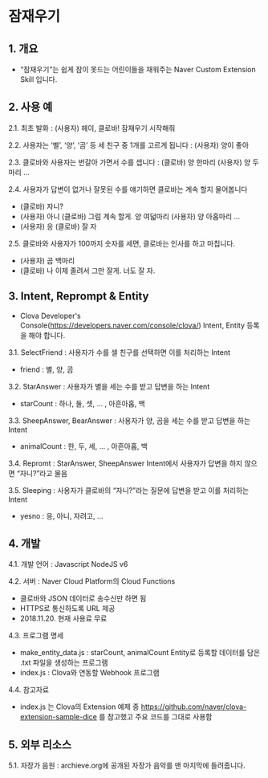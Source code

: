 # 잠재우기 

## 1. 개요
* “잠재우기”는 쉽게 잠이 못드는 어린이들을 재워주는 Naver Custom Extension Skill 입니다.


## 2. 사용 예

2.1. 최초 발화 : (사용자) 헤이, 클로바! 잠재우기 시작해줘

2.2. 사용자는 ‘별’, ‘양’, ‘곰’ 등 세 친구 중 1개를 고르게 됩니다 : (사용자) 양이 좋아

2.3. 클로바와 사용자는 번갈아 가면서 수를 셉니다 : (클로바) 양 한마리 (사용자) 양 두마리 …

2.4. 사용자가 답변이 없거나 잘못된 수를 얘기하면 클로바는 계속 할지 물어봅니다
* (클로바) 자니?
* (사용자) 아니 (클로바) 그럼 계속 할게. 양 여덟마리 (사용자) 양 아홉마리 …
* (사용자) 응 (클로바) 잘 자

2.5. 클로바와 사용자가 100까지 숫자를 세면, 클로바는 인사를 하고 마칩니다.
* (사용자) 곰 백마리
* (클로바) 나 이제 졸려서 그만 잘게. 너도 잘 자.


## 3. Intent, Reprompt & Entity
* Clova Developer's Console(https://developers.naver.com/console/clova/) Intent, Entity 등록을 해야 합니다.

3.1. SelectFriend : 사용자가 수를 셀 친구를 선택하면 이를 처리하는 Intent
* friend : 별, 양, 곰

3.2. StarAnswer : 사용자가 별을 세는 수를 받고 답변을 하는 Intent 
* starCount : 하나, 둘, 셋, … , 아흔아홉, 백

3.3. SheepAnswer, BearAnswer : 사용자가 양, 곰을 세는 수를 받고 답변을 하는 Intent
* animalCount : 한, 두, 세, … , 아흔아홉, 백

3.4. Repromt : StarAnswer, SheepAnswer Intent에서 사용자가 답변을 하지 않으면 “자니?”라고 물음

3.5. Sleeping : 사용자가 클로바의 “자니?”라는 질문에 답변을 받고 이를 처리하는 Intent 
* yesno : 응, 아니, 자려고, …


## 4. 개발

4.1. 개발 언어 : Javascript NodeJS v6 

4.2. 서버 : Naver Cloud Platform의 Cloud Functions
* 클로바와 JSON 데이터로 송수신만 하면 됨
* HTTPS로 통신하도록 URL 제공
* 2018.11.20. 현재 사용료 무료 

4.3. 프로그램 명세
* make_entity_data.js : starCount, animalCount Entity로 등록할 데이터를 담은 .txt 파일을 생성하는 프로그램 
* index.js : Clova와 연동할 Webhook 프로그램

4.4. 참고자료
* index.js 는 Clova의 Extension 예제 중 https://github.com/naver/clova-extension-sample-dice 를 참고했고 주요 코드를 그대로 사용함


## 5. 외부 리소스

5.1. 자장가 음원 : archieve.org에 공개된 자장가 음악를 맨 마지막에 들려줍니다.
